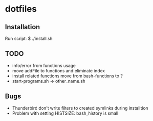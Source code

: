 # dotfiles


## Installation
Run script:
$ ./install.sh

## TODO
- info/error from functions usage
- move addFile to functions and eliminate index
- install related functions move from bash-functions to ?
- start-programs.sh -> other_name.sh

## Bugs
- Thunderbird don't write filters to created symlinks during installtion
- Problem with setting HISTSIZE: bash_history is small
